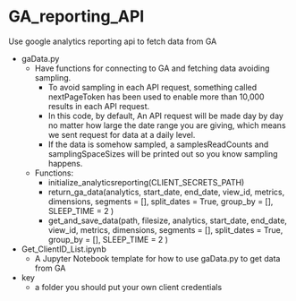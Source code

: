 # GA_reporting_API
Use google analytics reporting api to fetch data from GA
* gaData.py
  - Have functions for connecting to GA and fetching data avoiding sampling.
    - To avoid sampling in each API request, something called nextPageToken has been used to enable more than 10,000 results in each API request.
    - In this code, by default, An API request will be made day by day no matter how large the date range you are giving, which means we sent request for data at a daily level.
    - If the data is somehow sampled, a samplesReadCounts and samplingSpaceSizes will be printed out so you know sampling happens.
  - Functions:
    - initialize_analyticsreporting(CLIENT_SECRETS_PATH)
    - return_ga_data(analytics,
                start_date,
                end_date,
                view_id,
                metrics,
                dimensions,
                segments = [],
                split_dates = True,
                group_by = [],
                SLEEP_TIME = 2
                )
    - get_and_save_data(path,
                    filesize,
                    analytics,
                    start_date,
                    end_date,
                    view_id,
                    metrics,
                    dimensions,
                    segments = [],
                    split_dates = True,
                    group_by = [],
                    SLEEP_TIME = 2
                    )
* Get_ClientID_List.ipynb
  - A Jupyter Notebook template for how to use gaData.py to get data from GA
* key
  - a folder you should put your own client credentials
